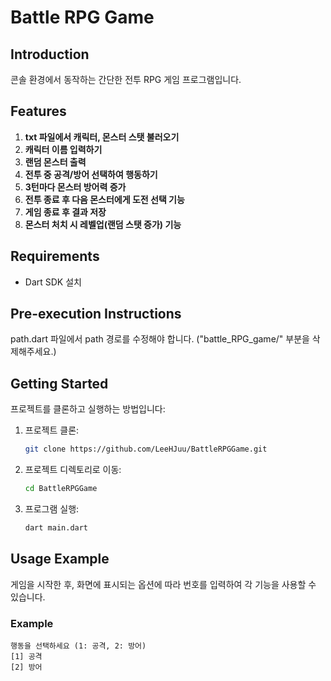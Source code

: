
# Battle RPG Game

## Introduction
콘솔 환경에서 동작하는 간단한 전투 RPG 게임 프로그램입니다.

## Features
1. **txt 파일에서 캐릭터, 몬스터 스탯 불러오기**
2. **캐릭터 이름 입력하기**
3. **랜덤 몬스터 출력**
4. **전투 중 공격/방어 선택하여 행동하기**
5. **3턴마다 몬스터 방어력 증가**
6. **전투 종료 후 다음 몬스터에게 도전 선택 기능**
7. **게임 종료 후 결과 저장**
8. **몬스터 처치 시 레벨업(랜덤 스탯 증가) 기능**

## Requirements
- Dart SDK 설치

## Pre-execution Instructions
path.dart 파일에서 path 경로를 수정해야 합니다. ("battle_RPG_game/" 부분을 삭제해주세요.)

## Getting Started
프로젝트를 클론하고 실행하는 방법입니다:

1. 프로젝트 클론:
    ```bash
    git clone https://github.com/LeeHJuu/BattleRPGGame.git
    ```
2. 프로젝트 디렉토리로 이동:
    ```bash
    cd BattleRPGGame
    ```
3. 프로그램 실행:
    ```bash
    dart main.dart
    ```

## Usage Example
게임을 시작한 후, 화면에 표시되는 옵션에 따라 번호를 입력하여 각 기능을 사용할 수 있습니다.

### Example
```text
행동을 선택하세요 (1: 공격, 2: 방어)
[1] 공격
[2] 방어
